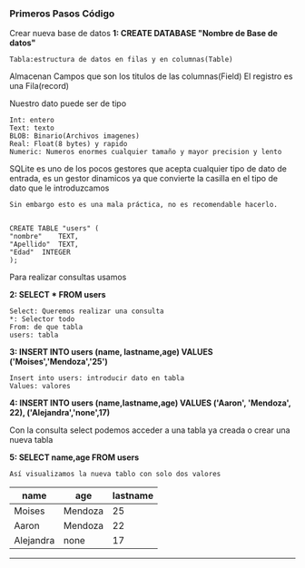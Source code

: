 ### Primeros Pasos Código

Crear nueva base de datos
**1: CREATE DATABASE "Nombre de Base de datos"**

    Tabla:estructura de datos en filas y en columnas(Table)

Almacenan Campos que son los titulos de las columnas(Field)
El registro es una Fila(record)

Nuestro dato puede ser de tipo

    Int: entero
    Text: texto
    BLOB: Binario(Archivos imagenes)
    Real: Float(8 bytes) y rapido
    Numeric: Numeros enormes cualquier tamaño y mayor precision y lento

SQLite es uno de los pocos gestores que acepta cualquier tipo de dato de entrada, es un gestor dinamicos ya que convierte la casilla en el tipo de dato que le introduzcamos

    Sin embargo esto es una mala práctica, no es recomendable hacerlo.


    CREATE TABLE "users" (
	"nombre"	TEXT,
	"Apellido"	TEXT,
	"Edad"	INTEGER
    );

Para realizar consultas usamos

**2: SELECT * FROM users**

    Select: Queremos realizar una consulta
    *: Selector todo    
    From: de que tabla
    users: tabla

**3: INSERT INTO users (name, lastname,age)
VALUES ('Moises','Mendoza','25')**

    Insert into users: introducir dato en tabla
    Values: valores

**4: INSERT INTO users (name,lastname,age)
VALUES ('Aaron', 'Mendoza', 22),
		('Alejandra','none',17)**

Con la consulta select podemos acceder a una tabla ya creada o crear una nueva tabla

**5: SELECT name,age FROM users**

    Así visualizamos la nueva tablo con solo dos valores

|name|age|lastname|
|---|---|---|
|Moises|Mendoza|25|
|Aaron| Mendoza|22|
|Alejandra|none|17|

----------